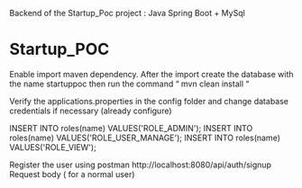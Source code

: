 Backend of the Startup_Poc project : Java Spring Boot + MySql

# Startup_POC

Enable import maven dependency. After the import create the database with the name startuppoc  then run the command “ mvn clean install “

Verify the applications.properties in the config folder and change database credentials if necessary (already configure)

INSERT INTO roles(name) VALUES('ROLE_ADMIN'); 
INSERT INTO roles(name) VALUES('ROLE_USER_MANAGE');
INSERT INTO roles(name) VALUES('ROLE_VIEW');

Register the user using postman
http://localhost:8080/api/auth/signup
Request body ( for a normal user)